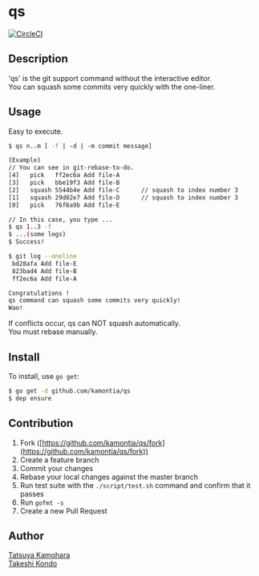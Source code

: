 # qs
[![CircleCI](https://circleci.com/gh/kamontia/qs.svg?style=svg)](https://circleci.com/gh/kamontia/qs)

## Description
'qs' is the git support command without the interactive editor.  
You can squash some commits very quickly with the one-liner.

## Usage
Easy to execute.

```bash
$ qs n..m [ -f | -d | -m commit message]

(Example) 
// You can see in git-rebase-to-do.
[4]   pick   ff2ec6a Add file-A 
[3]   pick   bbe19f3 Add file-B
[2]   squash 5544b4e Add file-C      // squash to index number 3
[1]   squash 29d02e7 Add file-D      // squash to index number 3
[0]   pick   76f6a9b Add file-E  

// In this case, you type ...
$ qs 1..3 -f
$ ...(some logs)
$ Success!

$ git log --oneline 
 bd28afa Add file-E
 823bad4 Add file-B
 ff2ec6a Add file-A

Congratulations !
qs command can squash some commits very quickly!
Wao!

```
If conflicts occur, qs can NOT squash automatically.  
You must rebase manually.
## Install

To install, use `go get`:

```bash
$ go get -d github.com/kamontia/qs
$ dep ensure
```

## Contribution

1. Fork ([https://github.com/kamontia/qs/fork](https://github.com/kamontia/qs/fork))
1. Create a feature branch
1. Commit your changes
1. Rebase your local changes against the master branch
1. Run test suite with the `./script/test.sh` command and confirm that it passes
1. Run `gofmt -s`
1. Create a new Pull Request

## Author

[Tatsuya Kamohara](https://github.com/kamontia)  
[Takeshi Kondo](https://github.com/chaspy)
